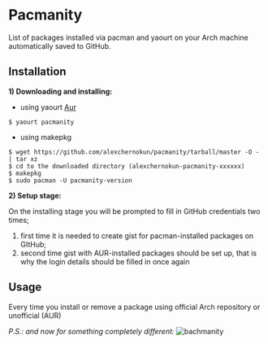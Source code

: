 # Pacmanity
List of packages installed via pacman and yaourt on your Arch machine automatically saved to GitHub.

## Installation
**1) Downloading and installing:**

- using yaourt [Aur](https://aur.archlinux.org/packages/pacmanity/)
```
$ yaourt pacmanity
```

- using makepkg
```
$ wget https://github.com/alexchernokun/pacmanity/tarball/master -O - | tar xz
$ cd to the downloaded directory (alexchernokun-pacmanity-xxxxxx)
$ makepkg
$ sudo pacman -U pacmanity-version
```

**2) Setup stage:**

On the installing stage you will be prompted to fill in GitHub credentials two times;
1) first time it is needed to create gist for pacman-installed packages on GItHub;
2) second time gist with AUR-installed packages should be set up, that is why the login details should be filled in once again

## Usage

Every time you install or remove a package using official Arch repository or unofficial (AUR)





*P.S.: and now for something completely different:*
![bachmanity](https://pbs.twimg.com/media/Cjegi2dVAAEOU2n.jpg)
